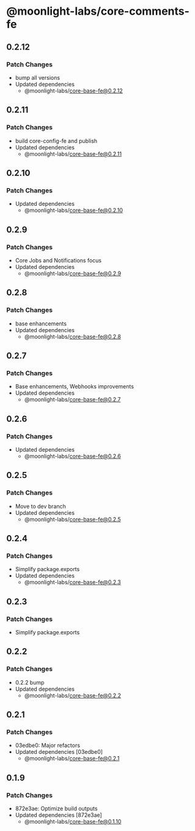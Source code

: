 # @moonlight-labs/core-comments-fe

## 0.2.12

### Patch Changes

- bump all versions
- Updated dependencies
  - @moonlight-labs/core-base-fe@0.2.12

## 0.2.11

### Patch Changes

- build core-config-fe and publish
- Updated dependencies
  - @moonlight-labs/core-base-fe@0.2.11

## 0.2.10

### Patch Changes

- Updated dependencies
  - @moonlight-labs/core-base-fe@0.2.10

## 0.2.9

### Patch Changes

- Core Jobs and Notifications focus
- Updated dependencies
  - @moonlight-labs/core-base-fe@0.2.9

## 0.2.8

### Patch Changes

- base enhancements
- Updated dependencies
  - @moonlight-labs/core-base-fe@0.2.8

## 0.2.7

### Patch Changes

- Base enhancements, Webhooks improvements
- Updated dependencies
  - @moonlight-labs/core-base-fe@0.2.7

## 0.2.6

### Patch Changes

- Updated dependencies
  - @moonlight-labs/core-base-fe@0.2.6

## 0.2.5

### Patch Changes

- Move to dev branch
- Updated dependencies
  - @moonlight-labs/core-base-fe@0.2.5

## 0.2.4

### Patch Changes

- Simplify package.exports
- Updated dependencies
  - @moonlight-labs/core-base-fe@0.2.3

## 0.2.3

### Patch Changes

- Simplify package.exports

## 0.2.2

### Patch Changes

- 0.2.2 bump
- Updated dependencies
  - @moonlight-labs/core-base-fe@0.2.2

## 0.2.1

### Patch Changes

- 03edbe0: Major refactors
- Updated dependencies [03edbe0]
  - @moonlight-labs/core-base-fe@0.2.1

## 0.1.9

### Patch Changes

- 872e3ae: Optimize build outputs
- Updated dependencies [872e3ae]
  - @moonlight-labs/core-base-fe@0.1.10
